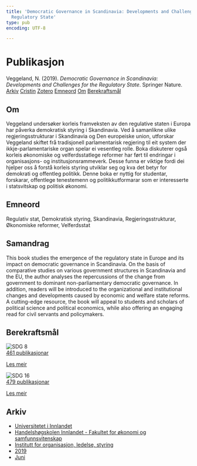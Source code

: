 ```yaml
---
title: 'Democratic Governance in Scandinavia: Developments and Challenges for the
  Regulatory State'
type: pub
encoding: UTF-8

---
```

<h1>Publikasjon</h1>
<article id="csl-bib-container-BLGBK5ML" class="csl-bib-container">
  <div class="csl-bib-body"> <div class="csl-entry">Veggeland, N. (2019). <i>Democratic Governance in Scandinavia: Developments and Challenges for the Regulatory State</i>. Springer Nature.</div> </div>
  <div class="csl-bib-buttons">
    <a href="#taxonomy-article-BLGBK5ML" alt="archive" class="csl-bib-button">Arkiv</a>
    <a href="https://app.cristin.no/results/show.jsf?id=1702674" alt="Cristin" class="csl-bib-button">Cristin</a>
    <a href="http://zotero.org/groups/5881554/items/BLGBK5ML" alt="Zotero" class="csl-bib-button">Zotero</a>
    <a href="#keywords-article-BLGBK5ML" alt="keywords" class="csl-bib-button">Emneord</a>
    <a href="#about-article-BLGBK5ML" alt="about_pub" class="csl-bib-button">Om</a>
    <a href="#sdg-article-BLGBK5ML" alt="sdg" class="csl-bib-button">Berekraftsmål</a>
  </div>
  <div id="csl-bib-meta-container-BLGBK5ML"></div>
</article>
<div id="csl-bib-meta-BLGBK5ML" class="csl-bib-meta">
  <article id="about-article-BLGBK5ML" class="about_pub-article">
    <h1>Om</h1>
    Veggeland undersøker korleis framveksten av den regulative staten i Europa har påverka demokratisk styring i Skandinavia. Ved å samanlikne ulike regjeringsstrukturar i Skandinavia og Den europeiske union, utforskar Veggeland skiftet frå tradisjonell parlamentarisk regjering til eit system der ikkje-parlamentariske organ spelar ei vesentleg rolle. Boka diskuterer også korleis økonomiske og velferdsstatlege reformer har ført til endringar i organisasjons- og institusjonsrammeverk. Desse funna er viktige fordi dei hjelper oss å forstå korleis styring utviklar seg og kva det betyr for demokrati og offentleg politikk. Denne boka er nyttig for studentar, forskarar, offentlege tenestemenn og politikkutformarar som er interesserte i statsvitskap og politisk økonomi.
  </article>
  <article id="keywords-article-BLGBK5ML" class="keywords-article">
    <h1>Emneord</h1>
    Regulativ stat, Demokratisk styring, Skandinavia, Regjeringsstrukturar, Økonomiske reformer, Velferdsstat
  </article>
  <article id="abstract-article-BLGBK5ML" class="abstract-article">
    <h1>Samandrag</h1>
    This book studies the emergence of the regulatory state in Europe and its impact on democratic governance in Scandinavia. On the basis of comparative studies on various government structures in Scandinavia and the EU, the author analyses the repercussions of the change from government to dominant non-parliamentary democratic governance. In addition, readers will be introduced to the organizational and institutional changes and developments caused by economic and welfare state reforms. A cutting-edge resource, the book will appeal to students and scholars of political science and political economics, while also offering an engaging read for civil servants and policymakers.
  </article>
  <article id="sdg-article-BLGBK5ML" class="sdg-article">
    <h1>Berekraftsmål</h1>
    <div class="sdg-container"><div id="sdg8" class="sdg">
        <img src="{{< params subfolder >}}images/sdg/sdg08_nn.png" class="image" alt="SDG 8">
        <div class="sdg-overlay">
          <a href="{{< params subfolder >}}nn/archive/?sdg=8#archive" class="sdg-publication-count"><span>461</span> publikasjonar</a>
          <p><a href="https://fn.no/om-fn/fns-baerekraftsmaal/anstendig-arbeid-og-oekonomisk-vekst?lang=nno-NO" class="sdg-read-more">Les meir</a></p>
        </div>
      </div> <div id="sdg16" class="sdg">
        <img src="{{< params subfolder >}}images/sdg/sdg16_nn.png" class="image" alt="SDG 16">
        <div class="sdg-overlay">
          <a href="{{< params subfolder >}}nn/archive/?sdg=16#archive" class="sdg-publication-count"><span>479</span> publikasjonar</a>
          <p><a href="https://fn.no/om-fn/fns-baerekraftsmaal/fred-rettferdighet-og-velfungerende-institusjoner?lang=nno-NO" class="sdg-read-more">Les meir</a></p>
        </div>
      </div></div>
  </article>
  <article id="taxonomy-article-BLGBK5ML" class="taxonomy-article">
    <h1>Arkiv</h1>
    <ul>
      <li><a href="{{< params subfolder >}}nn/archive/?key=3DCRN523">Universitetet i Innlandet</a></li>
      <li><a href="{{< params subfolder >}}nn/archive/?key=DU8Q9LN9">Handelshøgskolen Innlandet - Fakultet for økonomi og samfunnsvitenskap</a></li>
      <li><a href="{{< params subfolder >}}nn/archive/?key=4LUWR3ZM">Institutt for organisasjon, ledelse, styring</a></li>
      <li><a href="{{< params subfolder >}}nn/archive/?key=7GQPC2L9">2019</a></li>
      <li><a href="{{< params subfolder >}}nn/archive/?key=SYK45ZZG">Juni</a></li>
    </ul>
  </article>
</div>
